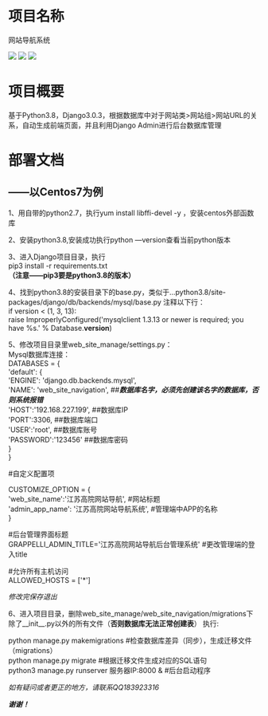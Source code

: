 # 项目名称
网站导航系统

![](https://img.shields.io/badge/language-python-orange.svg)
![](https://img.shields.io/badge/Python-v3.8-red.svg?colorA=abcdef)
![](https://img.shields.io/badge/Django-v3.0.3-blue.svg?colorA=abc)


项目概要
==

基于Python3.8，Django3.0.3，根据数据库中对于网站类>网站组>网站URL的关系，自动生成前端页面，并且利用Django Admin进行后台数据库管理

部署文档
==
## ——以Centos7为例  
1、用自带的python2.7，执行yum install libffi-devel -y ，安装centos外部函数库  

2、安装python3.8,安装成功执行python —version查看当前python版本  

3、进入Django项目目录，执行  
pip3 install -r requirements.txt  
__（注意——pip3要是python3.8的版本）__    

4、找到python3.8的安装目录下的base.py，类似于...python3.8/site-packages/django/db/backends/mysql/base.py
注释以下行：  
if version < (1, 3, 13):  
    raise ImproperlyConfigured('mysqlclient 1.3.13 or newer is required; you have %s.' % Database.__version__)  
    
 5、修改项目目录里web_site_manage/settings.py：  
 Mysql数据库连接：  
 DATABASES = {  
    'default': {  
        'ENGINE': 'django.db.backends.mysql',  
        'NAME': 'web_site_navigation',  ##___数据库名字，必须先创建该名字的数据库，否则系统报错___    
        'HOST':'192.168.227.199',       ##数据库IP  
        'PORT':3306,                    ##数据库端口  
        'USER':'root',                  ##数据库账号  
        'PASSWORD':'123456'             ##数据库密码  
    }  
}    

#自定义配置项    

CUSTOMIZE_OPTION = {  
    'web_site_name':'江苏高院网站导航',              #网站标题  
    'admin_app_name': '江苏高院网站导航系统',         #管理端中APP的名称  
}  


#后台管理界面标题  
GRAPPELLI_ADMIN_TITLE='江苏高院网站导航后台管理系统'  #更改管理端的登入title  

#允许所有主机访问  
ALLOWED_HOSTS = ['*']  

_修改完保存退出_  

    
 6、进入项目目录，删除web_site_manage/web_site_navigation/migrations下除了__init__.py以外的所有文件（__否则数据库无法正常创建表__）
 执行:  
 
 python manage.py makemigrations                       #检查数据库差异（同步），生成迁移文件（migrations）    
 python manage.py migrate                              #根据迁移文件生成对应的SQL语句            
 python3 manage.py runserver 服务器IP:8000 &            #后台启动程序  
 
 *如有疑问或者更正的地方，请联系QQ183923316*  
 
 ___谢谢！___  
 
 




